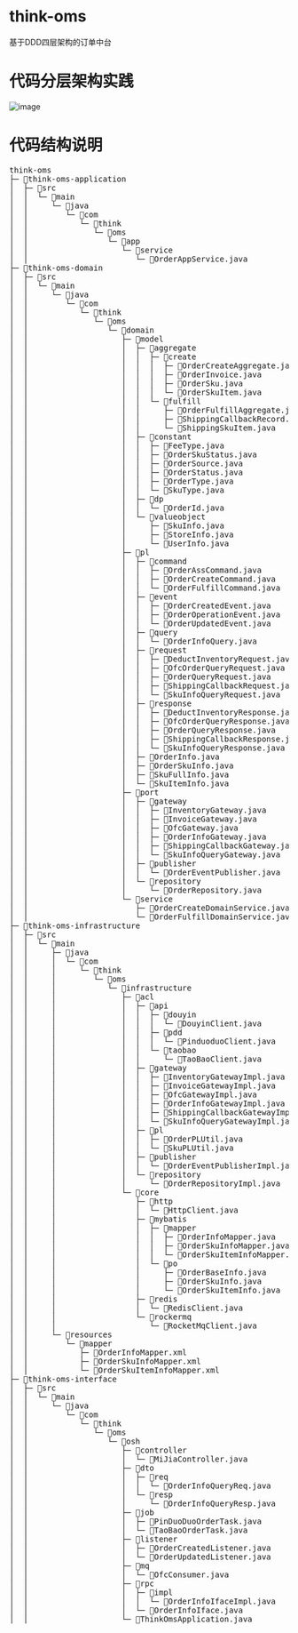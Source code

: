 # think-oms
基于DDD四层架构的订单中台

# 代码分层架构实践
![image](https://github.com/user-attachments/assets/51593795-74c6-4c3d-8dd0-1edf68975115)


# 代码结构说明
<pre>
think-oms
├─ 📁think-oms-application
│  ├─ 📁src
│  │  └─ 📁main
│  │     └─ 📁java
│  │        └─ 📁com
│  │           └─ 📁think
│  │              └─ 📁oms
│  │                 └─ 📁app
│  │                    └─ 📁service
│  │                       └─ 📄OrderAppService.java
├─ 📁think-oms-domain
│  ├─ 📁src
│  │  └─ 📁main
│  │     └─ 📁java
│  │        └─ 📁com
│  │           └─ 📁think
│  │              └─ 📁oms
│  │                 └─ 📁domain
│  │                    ├─ 📁model
│  │                    │  ├─ 📁aggregate
│  │                    │  │  ├─ 📁create
│  │                    │  │  │  ├─ 📄OrderCreateAggregate.java
│  │                    │  │  │  ├─ 📄OrderInvoice.java
│  │                    │  │  │  ├─ 📄OrderSku.java
│  │                    │  │  │  └─ 📄OrderSkuItem.java
│  │                    │  │  └─ 📁fulfill
│  │                    │  │     ├─ 📄OrderFulfillAggregate.java
│  │                    │  │     ├─ 📄ShippingCallbackRecord.java
│  │                    │  │     └─ 📄ShippingSkuItem.java
│  │                    │  ├─ 📁constant
│  │                    │  │  ├─ 📄FeeType.java
│  │                    │  │  ├─ 📄OrderSkuStatus.java
│  │                    │  │  ├─ 📄OrderSource.java
│  │                    │  │  ├─ 📄OrderStatus.java
│  │                    │  │  ├─ 📄OrderType.java
│  │                    │  │  └─ 📄SkuType.java
│  │                    │  ├─ 📁dp
│  │                    │  │  └─ 📄OrderId.java
│  │                    │  └─ 📁valueobject
│  │                    │     ├─ 📄SkuInfo.java
│  │                    │     ├─ 📄StoreInfo.java
│  │                    │     └─ 📄UserInfo.java
│  │                    ├─ 📁pl
│  │                    │  ├─ 📁command
│  │                    │  │  ├─ 📄OrderAssCommand.java
│  │                    │  │  ├─ 📄OrderCreateCommand.java
│  │                    │  │  └─ 📄OrderFulfillCommand.java
│  │                    │  ├─ 📁event
│  │                    │  │  ├─ 📄OrderCreatedEvent.java
│  │                    │  │  ├─ 📄OrderOperationEvent.java
│  │                    │  │  └─ 📄OrderUpdatedEvent.java
│  │                    │  ├─ 📁query
│  │                    │  │  └─ 📄OrderInfoQuery.java
│  │                    │  ├─ 📁request
│  │                    │  │  ├─ 📄DeductInventoryRequest.java
│  │                    │  │  ├─ 📄OfcOrderQueryRequest.java
│  │                    │  │  ├─ 📄OrderQueryRequest.java
│  │                    │  │  ├─ 📄ShippingCallbackRequest.java
│  │                    │  │  └─ 📄SkuInfoQueryRequest.java
│  │                    │  ├─ 📁response
│  │                    │  │  ├─ 📄DeductInventoryResponse.java
│  │                    │  │  ├─ 📄OfcOrderQueryResponse.java
│  │                    │  │  ├─ 📄OrderQueryResponse.java
│  │                    │  │  ├─ 📄ShippingCallbackResponse.java
│  │                    │  │  └─ 📄SkuInfoQueryResponse.java
│  │                    │  ├─ 📄OrderInfo.java
│  │                    │  ├─ 📄OrderSkuInfo.java
│  │                    │  ├─ 📄SkuFullInfo.java
│  │                    │  └─ 📄SkuItemInfo.java
│  │                    ├─ 📁port
│  │                    │  ├─ 📁gateway
│  │                    │  │  ├─ 📄InventoryGateway.java
│  │                    │  │  ├─ 📄InvoiceGateway.java
│  │                    │  │  ├─ 📄OfcGateway.java
│  │                    │  │  ├─ 📄OrderInfoGateway.java
│  │                    │  │  ├─ 📄ShippingCallbackGateway.java
│  │                    │  │  └─ 📄SkuInfoQueryGateway.java
│  │                    │  ├─ 📁publisher
│  │                    │  │  └─ 📄OrderEventPublisher.java
│  │                    │  └─ 📁repository
│  │                    │     └─ 📄OrderRepository.java
│  │                    └─ 📁service
│  │                       ├─ 📄OrderCreateDomainService.java
│  │                       └─ 📄OrderFulfillDomainService.java
├─ 📁think-oms-infrastructure
│  ├─ 📁src
│  │  └─ 📁main
│  │     ├─ 📁java
│  │     │  └─ 📁com
│  │     │     └─ 📁think
│  │     │        └─ 📁oms
│  │     │           └─ 📁infrastructure
│  │     │              ├─ 📁acl
│  │     │              │  ├─ 📁api
│  │     │              │  │  ├─ 📁douyin
│  │     │              │  │  │  └─ 📄DouyinClient.java
│  │     │              │  │  ├─ 📁pdd
│  │     │              │  │  │  └─ 📄PinduoduoClient.java
│  │     │              │  │  └─ 📁taobao
│  │     │              │  │     └─ 📄TaoBaoClient.java
│  │     │              │  ├─ 📁gateway
│  │     │              │  │  ├─ 📄InventoryGatewayImpl.java
│  │     │              │  │  ├─ 📄InvoiceGatewayImpl.java
│  │     │              │  │  ├─ 📄OfcGatewayImpl.java
│  │     │              │  │  ├─ 📄OrderInfoGatewayImpl.java
│  │     │              │  │  ├─ 📄ShippingCallbackGatewayImpl.java
│  │     │              │  │  └─ 📄SkuInfoQueryGatewayImpl.java
│  │     │              │  ├─ 📁pl
│  │     │              │  │  ├─ 📄OrderPLUtil.java
│  │     │              │  │  └─ 📄SkuPLUtil.java
│  │     │              │  ├─ 📁publisher
│  │     │              │  │  └─ 📄OrderEventPublisherImpl.java
│  │     │              │  └─ 📁repository
│  │     │              │     └─ 📄OrderRepositoryImpl.java
│  │     │              └─ 📁core
│  │     │                 ├─ 📁http
│  │     │                 │  └─ 📄HttpClient.java
│  │     │                 ├─ 📁mybatis
│  │     │                 │  ├─ 📁mapper
│  │     │                 │  │  ├─ 📄OrderInfoMapper.java
│  │     │                 │  │  ├─ 📄OrderSkuInfoMapper.java
│  │     │                 │  │  └─ 📄OrderSkuItemInfoMapper.java
│  │     │                 │  └─ 📁po
│  │     │                 │     ├─ 📄OrderBaseInfo.java
│  │     │                 │     ├─ 📄OrderSkuInfo.java
│  │     │                 │     └─ 📄OrderSkuItemInfo.java
│  │     │                 ├─ 📁redis
│  │     │                 │  └─ 📄RedisClient.java
│  │     │                 └─ 📁rockermq
│  │     │                    └─ 📄RocketMqClient.java
│  │     └─ 📁resources
│  │        └─ 📁mapper
│  │           ├─ 📄OrderInfoMapper.xml
│  │           ├─ 📄OrderSkuInfoMapper.xml
│  │           └─ 📄OrderSkuItemInfoMapper.xml
├─ 📁think-oms-interface
│  ├─ 📁src
│  │  └─ 📁main
│  │     └─ 📁java
│  │        └─ 📁com
│  │           └─ 📁think
│  │              └─ 📁oms
│  │                 └─ 📁osh
│  │                    ├─ 📁controller
│  │                    │  └─ 📄MiJiaController.java 
│  │                    ├─ 📁dto
│  │                    │  ├─ 📁req
│  │                    │  │  └─ 📄OrderInfoQueryReq.java
│  │                    │  └─ 📁resp
│  │                    │     └─ 📄OrderInfoQueryResp.java
│  │                    ├─ 📁job
│  │                    │  ├─ 📄PinDuoDuoOrderTask.java
│  │                    │  └─ 📄TaoBaoOrderTask.java
│  │                    ├─ 📁listener
│  │                    │  ├─ 📄OrderCreatedListener.java
│  │                    │  └─ 📄OrderUpdatedListener.java
│  │                    ├─ 📁mq
│  │                    │  └─ 📄OfcConsumer.java
│  │                    ├─ 📁rpc
│  │                    │  ├─ 📁impl
│  │                    │  │  └─ 📄OrderInfoIfaceImpl.java
│  │                    │  └─ 📄OrderInfoIface.java
│  │                    └─ 📄ThinkOmsApplication.java
</pre>
